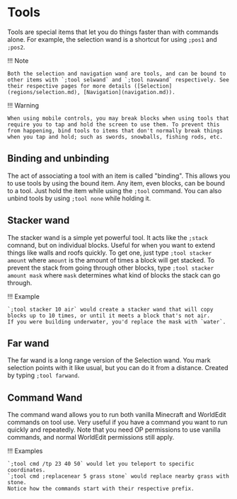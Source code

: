# Tools

Tools are special items that let you do things faster than with commands alone. For example, the selection wand is a shortcut for using `;pos1` and `;pos2`.

!!! Note
    
    Both the selection and navigation wand are tools, and can be bound to other items with `;tool selwand` and `;tool navwand` respectively. See their respective pages for more details ([Selection](regions/selection.md), [Navigation](navigation.md)).

!!! Warning

    When using mobile controls, you may break blocks when using tools that require you to tap and hold the screen to use them. To prevent this from happening, bind tools to items that don't normally break things when you tap and hold; such as swords, snowballs, fishing rods, etc.

## Binding and unbinding

The act of associating a tool with an item is called "binding". This allows you to use tools by using the bound item.
Any item, even blocks, can be bound to a tool. Just hold the item while using the `;tool` command. You can also unbind tools by using `;tool none` while holding it.

## Stacker wand

The stacker wand is a simple yet powerful tool. It acts like the `;stack` comnand, but on individual blocks. Useful for when you want to extend things like walls and roofs quickly. To get one, just type `;tool stacker amount` where `amount` is the amount of times a block will get stacked. To prevent the stack from going through other blocks, type `;tool stacker amount mask` where `mask` determines what kind of blocks the stack can go through.

!!! Example
    
    `;tool stacker 10 air` would create a stacker wand that will copy blocks up to 10 times, or until it meets a block that's not air.
    If you were building underwater, you'd replace the mask with `water`.

## Far wand

The far wand is a long range version of the Selection wand. You mark selection points with it like usual, but you can do it from a distance. Created by typing `;tool farwand`.

## Command Wand

The command wand allows you to run both vanilla Minecraft and WorldEdit commands on tool use. Very useful if you have a command you want to run quickly and repeatedly. Note that you need OP permissions to use vanilla commands, and normal WorldEdit permissions still apply.

!!! Examples

    `;tool cmd /tp 23 40 50` would let you teleport to specific coordinates.
    `;tool cmd ;replacenear 5 grass stone` would replace nearby grass with stone.
    Notice how the commands start with their respective prefix.